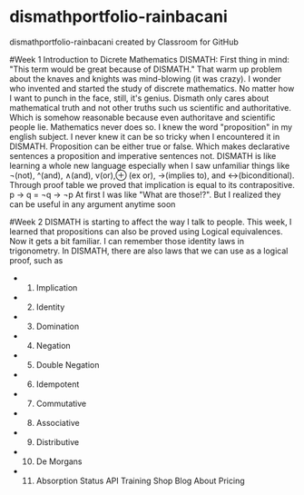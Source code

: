 # dismathportfolio-rainbacani
dismathportfolio-rainbacani created by Classroom for GitHub


#Week 1
Introduction to Dicrete Mathematics DISMATH: First thing in mind: "This term would be great because of DISMATH."
That warm up problem about the knaves and knights was mind-blowing (it was crazy).
I wonder who invented and started the study of discrete mathematics.
No matter how I want to punch in the face, still, it's genius.
Dismath only cares about mathematical truth and not other truths such us scientific and authoritative.
Which is somehow reasonable because even authoritave and scientific people lie. 
Mathematics never does so.
I knew the word "proposition" in my english subject. 
I never knew it can be so tricky when I encountered it in DISMATH.
Proposition can be either true or false. 
Which makes declarative sentences a proposition and imperative sentences not.
DISMATH is like learning a whole new language especially when I saw unfamiliar things like ¬(not), ^(and), ∧(and), v(or),⊕ (ex or), →(implies to), and ↔(biconditional).
Through proof table we proved that implication is equal to its contrapositive.
p → q = ¬q → ¬p
At first I was like "What are those!?". 
But I realized they can be useful in any argument anytime soon

#Week 2
DISMATH is starting to affect the way I talk to people.
This week, I learned that propositions can also be proved using Logical equivalences.
Now it gets a bit familiar. 
I can remember those identity laws in trigonometry.
In DISMATH, there are also laws that we can use as a logical proof, such as
- 1. Implication
- 2. Identity
- 3. Domination
- 4. Negation
- 5. Double Negation
- 6. Idempotent
- 7. Commutative
- 8. Associative
- 9. Distributive
- 10. De Morgans
- 11. Absorption
Status API Training Shop Blog About Pricing
